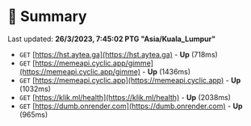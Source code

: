 # 📖 Summary
Last updated: **26/3/2023, 7:45:02 PTG "Asia/Kuala_Lumpur"**

- `GET` [https://hst.aytea.ga](https://hst.aytea.ga) - **Up** (718ms)
- `GET` [https://memeapi.cyclic.app/gimme](https://memeapi.cyclic.app/gimme) - **Up** (1436ms)
- `GET` [https://memeapi.cyclic.app](https://memeapi.cyclic.app) - **Up** (1032ms)
- `GET` [https://klik.ml/health](https://klik.ml/health) - **Up** (2038ms)
- `GET` [https://dumb.onrender.com](https://dumb.onrender.com) - **Up** (965ms)
